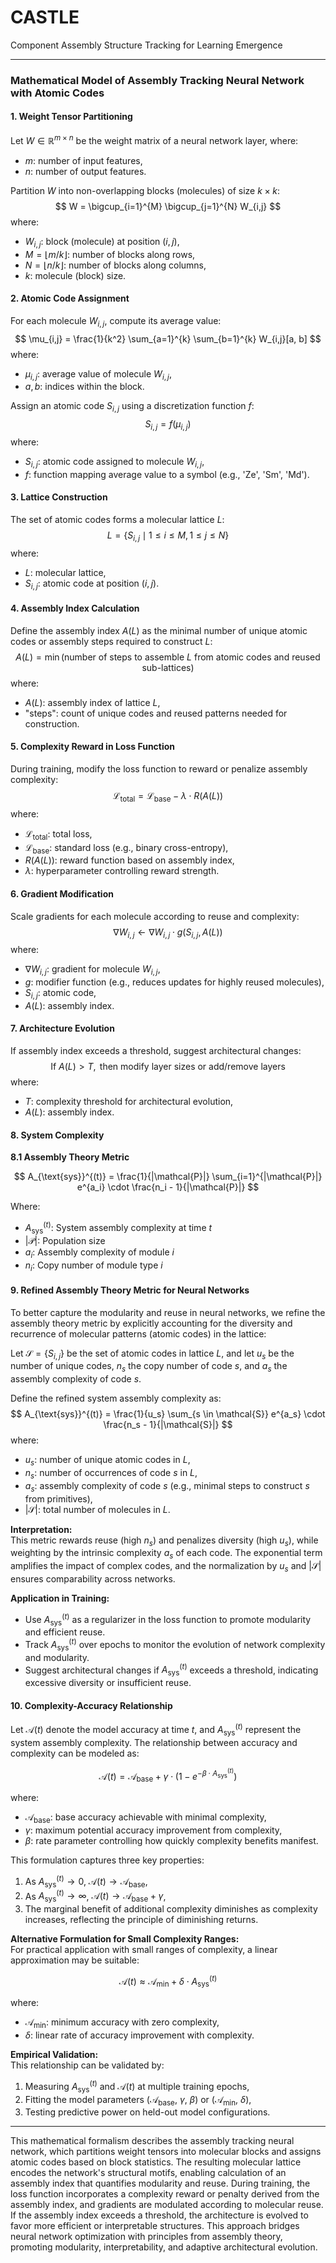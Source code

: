 # CASTLE
Component Assembly Structure Tracking for Learning Emergence

***

### Mathematical Model of Assembly Tracking Neural Network with Atomic Codes

#### 1. **Weight Tensor Partitioning**
Let $W \in \mathbb{R}^{m \times n}$ be the weight matrix of a neural network layer, where:
- $m$: number of input features,
- $n$: number of output features.

Partition $W$ into non-overlapping blocks (molecules) of size $k \times k$:
$$
W = \bigcup_{i=1}^{M} \bigcup_{j=1}^{N} W_{i,j}
$$
where:
- $W_{i,j}$: block (molecule) at position $(i, j)$,
- $M = \lfloor m/k \rfloor$: number of blocks along rows,
- $N = \lfloor n/k \rfloor$: number of blocks along columns,
- $k$: molecule (block) size.

#### 2. **Atomic Code Assignment**
For each molecule $W_{i,j}$, compute its average value:
$$
\mu_{i,j} = \frac{1}{k^2} \sum_{a=1}^{k} \sum_{b=1}^{k} W_{i,j}[a, b]
$$
where:
- $\mu_{i,j}$: average value of molecule $W_{i,j}$,
- $a, b$: indices within the block.

Assign an atomic code $S_{i,j}$ using a discretization function $f$:
$$
S_{i,j} = f(\mu_{i,j})
$$
where:
- $S_{i,j}$: atomic code assigned to molecule $W_{i,j}$,
- $f$: function mapping average value to a symbol (e.g., 'Ze', 'Sm', 'Md').

#### 3. **Lattice Construction**
The set of atomic codes forms a molecular lattice $L$:
$$
L = \{ S_{i,j} \mid 1 \leq i \leq M, 1 \leq j \leq N \}
$$
where:
- $L$: molecular lattice,
- $S_{i,j}$: atomic code at position $(i, j)$.

#### 4. **Assembly Index Calculation**
Define the assembly index $A(L)$ as the minimal number of unique atomic codes or assembly steps required to construct $L$:
$$
A(L) = \min \left( \text{number of steps to assemble } L \text{ from atomic codes and reused sub-lattices} \right)
$$
where:
- $A(L)$: assembly index of lattice $L$,
- "steps": count of unique codes and reused patterns needed for construction.

#### 5. **Complexity Reward in Loss Function**
During training, modify the loss function to reward or penalize assembly complexity:
$$
\mathcal{L}_{\text{total}} = \mathcal{L}_{\text{base}} - \lambda \cdot R(A(L))
$$
where:
- $\mathcal{L}_{\text{total}}$: total loss,
- $\mathcal{L}_{\text{base}}$: standard loss (e.g., binary cross-entropy),
- $R(A(L))$: reward function based on assembly index,
- $\lambda$: hyperparameter controlling reward strength.

#### 6. **Gradient Modification**
Scale gradients for each molecule according to reuse and complexity:
$$
\nabla W_{i,j} \leftarrow \nabla W_{i,j} \cdot g(S_{i,j}, A(L))
$$
where:
- $\nabla W_{i,j}$: gradient for molecule $W_{i,j}$,
- $g$: modifier function (e.g., reduces updates for highly reused molecules),
- $S_{i,j}$: atomic code,
- $A(L)$: assembly index.

#### 7. **Architecture Evolution**
If assembly index exceeds a threshold, suggest architectural changes:
$$
\text{If } A(L) > T, \text{ then modify layer sizes or add/remove layers}
$$
where:
- $T$: complexity threshold for architectural evolution,
- $A(L)$: assembly index.

#### 8. **System Complexity**

**8.1 Assembly Theory Metric**

$$
A_{\text{sys}}^{(t)} = \frac{1}{|\mathcal{P}|} \sum_{i=1}^{|\mathcal{P}|} e^{a_i} \cdot \frac{n_i - 1}{|\mathcal{P}|}
$$

Where:  
- $A_{\text{sys}}^{(t)}$: System assembly complexity at time $t$  
- $|\mathcal{P}|$: Population size  
- $a_i$: Assembly complexity of module $i$  
- $n_i$: Copy number of module type $i$  


#### 9. **Refined Assembly Theory Metric for Neural Networks**

To better capture the modularity and reuse in neural networks, we refine the assembly theory metric by explicitly accounting for the diversity and recurrence of molecular patterns (atomic codes) in the lattice:

Let $\mathcal{S} = \{ S_{i,j} \}$ be the set of atomic codes in lattice $L$, and let $u_s$ be the number of unique codes, $n_s$ the copy number of code $s$, and $a_s$ the assembly complexity of code $s$.

Define the refined system assembly complexity as:
$$
A_{\text{sys}}^{(t)} = \frac{1}{u_s} \sum_{s \in \mathcal{S}} e^{a_s} \cdot \frac{n_s - 1}{|\mathcal{S}|}
$$
where:
- $u_s$: number of unique atomic codes in $L$,
- $n_s$: number of occurrences of code $s$ in $L$,
- $a_s$: assembly complexity of code $s$ (e.g., minimal steps to construct $s$ from primitives),
- $|\mathcal{S}|$: total number of molecules in $L$.

**Interpretation:**  
This metric rewards reuse (high $n_s$) and penalizes diversity (high $u_s$), while weighting by the intrinsic complexity $a_s$ of each code. The exponential term amplifies the impact of complex codes, and the normalization by $u_s$ and $|\mathcal{S}|$ ensures comparability across networks.

**Application in Training:**  
- Use $A_{\text{sys}}^{(t)}$ as a regularizer in the loss function to promote modularity and efficient reuse.
- Track $A_{\text{sys}}^{(t)}$ over epochs to monitor the evolution of network complexity and modularity.
- Suggest architectural changes if $A_{\text{sys}}^{(t)}$ exceeds a threshold, indicating excessive diversity or insufficient reuse.


#### 10. **Complexity-Accuracy Relationship**

Let $\mathcal{A}(t)$ denote the model accuracy at time $t$, and $A_{\text{sys}}^{(t)}$ represent the system assembly complexity. The relationship between accuracy and complexity can be modeled as:

$$
\mathcal{A}(t) = \mathcal{A}_{\text{base}} + \gamma \cdot \left(1 - e^{-\beta \cdot A_{\text{sys}}^{(t)}}\right)
$$

where:
- $\mathcal{A}_{\text{base}}$: base accuracy achievable with minimal complexity,
- $\gamma$: maximum potential accuracy improvement from complexity,
- $\beta$: rate parameter controlling how quickly complexity benefits manifest.

This formulation captures three key properties:
1. As $A_{\text{sys}}^{(t)} \to 0$, $\mathcal{A}(t) \to \mathcal{A}_{\text{base}}$,
2. As $A_{\text{sys}}^{(t)} \to \infty$, $\mathcal{A}(t) \to \mathcal{A}_{\text{base}} + \gamma$,
3. The marginal benefit of additional complexity diminishes as complexity increases, reflecting the principle of diminishing returns.

**Alternative Formulation for Small Complexity Ranges:**  
For practical application with small ranges of complexity, a linear approximation may be suitable:

$$
\mathcal{A}(t) \approx \mathcal{A_{\text{min}}} + \delta \cdot A_{\text{sys}}^{(t)}
$$

where:
- $\mathcal{A}_{\text{min}}$: minimum accuracy with zero complexity,
- $\delta$: linear rate of accuracy improvement with complexity.

**Empirical Validation:**  
This relationship can be validated by:
1. Measuring $A_{\text{sys}}^{(t)}$ and $\mathcal{A}(t)$ at multiple training epochs,
2. Fitting the model parameters ($\mathcal{A_{\text{base}}}$, $\gamma$, $\beta$) or ($\mathcal{A}_{\text{min}}$, $\delta$),
3. Testing predictive power on held-out model configurations.

---

This mathematical formalism describes the assembly tracking neural network, which partitions weight tensors into molecular blocks and assigns atomic codes based on block statistics. The resulting molecular lattice encodes the network's structural motifs, enabling calculation of an assembly index that quantifies modularity and reuse. During training, the loss function incorporates a complexity reward or penalty derived from the assembly index, and gradients are modulated according to molecular reuse. If the assembly index exceeds a threshold, the architecture is evolved to favor more efficient or interpretable structures. This approach bridges neural network optimization with principles from assembly theory, promoting modularity, interpretability, and adaptive architectural evolution.
